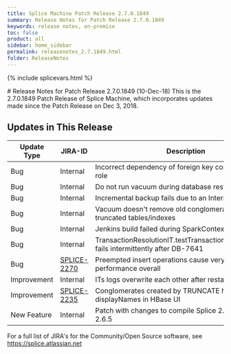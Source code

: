 ```yaml
---
title: Splice Machine Patch Release 2.7.0.1849
summary: Release Notes for Patch Release 2.7.0.1849
keywords: release notes, on-premise
toc: false
product: all
sidebar: home_sidebar
permalink: releasenotes_2.7.1849.html
folder: ReleaseNotes
---
```

{% include splicevars.html %}
<section>
<div class="TopicContent" data-swiftype-index="true" markdown="1">
# Release Notes for Patch Release 2.7.0.1849 (10-Dec-18)
This is the 2.7.0.1849 Patch Release of Splice Machine, which incorporates updates made since the Patch Release on Dec 3, 2018.

## Updates in This Release
<table>
    <col width="125px" />
    <col width="125px" />
    <col />
    <thead>
        <tr>
            <th>Update Type</th>
            <th>JIRA-ID</th>
            <th>Description</th>
        </tr>
    </thead>
    <tbody>
        <tr>
            <td>Bug</td>
            <td>Internal</td>
            <td>Incorrect dependency of foreign key constraint on a role</td>
        </tr>
        <tr>
            <td>Bug</td>
            <td>Internal</td>
            <td>Do not run vacuum during database restore</td>
        </tr>
        <tr>
            <td>Bug</td>
            <td>Internal</td>
            <td>Incremental backup fails due to an InterruptedException</td>
        </tr>
        <tr>
            <td>Bug</td>
            <td>Internal</td>
            <td>Vacuum doesn't remove old conglomerates from truncated tables/indexes</td>
        </tr>
        <tr>
            <td>Bug</td>
            <td>Internal</td>
            <td>Jenkins build failed during SparkContext shutdown</td>
        </tr>
        <tr>
            <td>Bug</td>
            <td>Internal</td>
            <td>TransactionResolutionIT.testTransactionResolutionFlush fails intermittently after DB-7641</td>
        </tr>
        <tr>
            <td>Bug</td>
            <td><a href="https://splice.atlassian.net/browse/SPLICE-2270" target="_blank">SPLICE-2270</a></td>
            <td>Preempted insert operations cause very poor performance overall</td>
        </tr>
        <tr>
            <td>Improvement</td>
            <td>Internal</td>
            <td>ITs logs overwrite each other after restart</td>
        </tr>
        <tr>
            <td>Improvement</td>
            <td><a href="https://splice.atlassian.net/browse/SPLICE-2235" target="_blank">SPLICE-2235</a></td>
            <td>Conglomerates created by TRUNCATE have wrong displayNames in HBase UI</td>
        </tr>
        <tr>
            <td>New Feature</td>
            <td>Internal</td>
            <td>Patch with changes to compile Splice 2.7 with HDP 2.6.5</td>
        </tr>
    </tbody>
</table>

For a full list of JIRA's for the Community/Open Source software, see <https://splice.atlassian.net>

</div>
</section>
